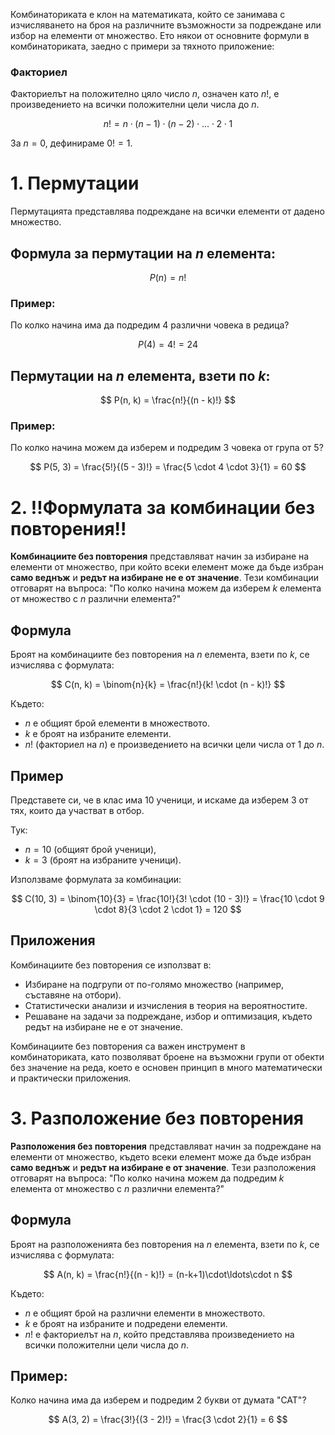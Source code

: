 Комбинаториката е клон на математиката, който се занимава с изчисляването на броя на различните възможности за подреждане или избор на елементи от множество. Ето някои от основните формули в комбинаториката, заедно с примери за тяхното приложение:

### Факториел

Факториелът на положително цяло число $n$, означен като $n!$, е произведението на всички положителни цели числа до $n$.

$$
n! = n \cdot (n-1) \cdot (n-2) \cdot \ldots \cdot 2 \cdot 1
$$

За $n = 0$, дефинираме $0! = 1$.

# 1. Пермутации

Пермутацията представлява подреждане на всички елементи от дадено множество. 

## Формула за пермутации на $n$ елемента:

$$
P(n) = n!
$$

### Пример:

По колко начина има да подредим 4 различни човека в редица?

$$
P(4) = 4! = 24
$$

## Пермутации на $n$ елемента, взети по $k$:

$$
P(n, k) = \frac{n!}{(n - k)!}
$$

### Пример:

По колко начина можем да изберем и подредим 3 човека от група от 5?

$$
P(5, 3) = \frac{5!}{(5 - 3)!} = \frac{5 \cdot 4 \cdot 3}{1} = 60
$$

# 2. !!Формулата за комбинации без повторения!!

**Комбинациите без повторения** представляват начин за избиране на елементи от множество, при който всеки елемент може да бъде избран **само веднъж** и **редът на избиране не е от значение**. Тези комбинации отговарят на въпроса: "По колко начина можем да изберем $k$ елемента от множество с $n$ различни елемента?"

## Формула

Броят на комбинациите без повторения на $n$ елемента, взети по $k$, се изчислява с формулата:

$$
C(n, k) = \binom{n}{k} = \frac{n!}{k! \cdot (n - k)!}
$$

Където:
- $n$ е общият брой елементи в множеството.
- $k$ е броят на избраните елементи.
- $n!$ (факториел на $n$) е произведението на всички цели числа от 1 до $n$.

## Пример

Представете си, че в клас има 10 ученици, и искаме да изберем 3 от тях, които да участват в отбор.

Тук:
- $n = 10$ (общият брой ученици),
- $k = 3$ (броят на избраните ученици).

Използваме формулата за комбинации:

$$
C(10, 3) = \binom{10}{3} = \frac{10!}{3! \cdot (10 - 3)!} = \frac{10 \cdot 9 \cdot 8}{3 \cdot 2 \cdot 1} = 120
$$

## Приложения

Комбинациите без повторения се използват в:
- Избиране на подгрупи от по-голямо множество (например, съставяне на отбори).
- Статистически анализи и изчисления в теория на вероятностите.
- Решаване на задачи за подреждане, избор и оптимизация, където редът на избиране не е от значение.

Комбинациите без повторения са важен инструмент в комбинаториката, като позволяват броене на възможни групи от обекти без значение на реда, което е основен принцип в много математически и практически приложения.

# 3. Разположение без повторения

**Разположения без повторения** представляват начин за подреждане на елементи от множество, където всеки елемент може да бъде избран **само веднъж** и **редът на избиране е от значение**. Тези разположения отговарят на въпроса: "По колко начина можем да подредим $k$ елемента от множество с $n$ различни елемента?"

## Формула

Броят на разположенията без повторения на $n$ елемента, взети по $k$, се изчислява с формулата:

$$
A(n, k) = \frac{n!}{(n - k)!} = (n-k+1)\cdot\ldots\cdot n
$$

Където:
- $n$ е общият брой на различни елементи в множеството.
- $k$ е броят на избраните и подредени елементи.
- $n!$ е факториелът на $n$, който представлява произведението на всички положителни цели числа до $n$.

## Пример:

Колко начина има да изберем и подредим 2 букви от думата "CAT"?

$$
A(3, 2) = \frac{3!}{(3 - 2)!} = \frac{3 \cdot 2}{1} = 6
$$
